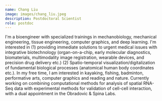 ```yaml
---
name: Chang Liu
image: images/chang_liu.jpeg
description: Postdoctoral Scientist
role: postdoc
---
```

I'm a bioengineer with specialized trainings in mechanobiology, mechanical engineering, tissue engineering, computer graphics, and deep learning. I'm interested in (1) providing immediate solutions to urgent medical issues with integrative biotechnology (organ-on-a-chip, early molecular diagnostics, biomaterials, multimodality image registration, wearable devices, and precision drug delivery etc.) (2) Spatio-temporal visualization/digitalization of fundamental biological processes (anatomical human body coordinates etc.). In my free time, I am interested in kayaking, fishing, badminton, performative arts, computer graphics and reading and nature. Currently working on combining computational methods for analysis of spatial RNA-Seq data with experimental methods for validation of cell-cell interaction, with a dual appointment in the Obradovic & Spina Labs. 
